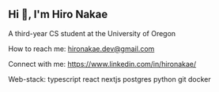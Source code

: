 ## Hi 👋, I'm Hiro Nakae

A third-year CS student at the University of Oregon

How to reach me: hironakae.dev@gmail.com

Connect with me: https://www.linkedin.com/in/hironakae/

Web-stack:
typescript react nextjs postgres python git docker 
